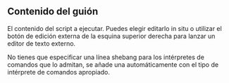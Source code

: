 ## Contenido del guión

El contenido del script a ejecutar. Puedes elegir editarlo in situ o utilizar el botón de edición externa de la esquina superior derecha para lanzar un editor de texto externo.

No tienes que especificar una línea shebang para los intérpretes de comandos que lo admitan, se añade una automáticamente con el tipo de intérprete de comandos apropiado.
